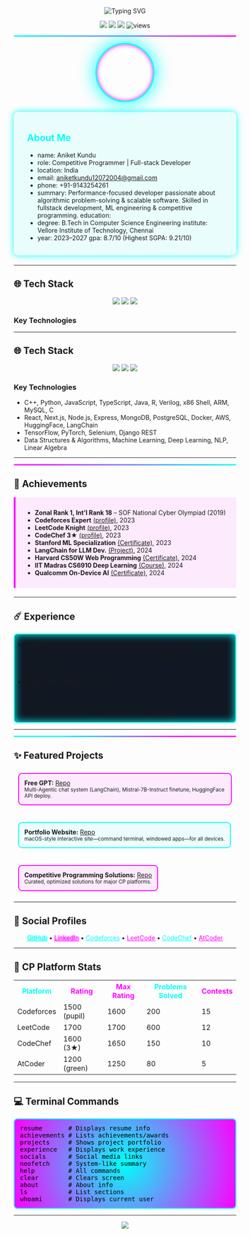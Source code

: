 <!-- NEON GLOW HEADER -->
<p align="center">
  <img src="https://readme-typing-svg.demolab.com?font=Orbitron&weight=600&size=30&pause=1000&color=00FFF7&center=true&vCenter=true&width=800&lines=Aniket+Kundu;Competitive+Programmer+|+Full-Stack+Developer;Code+with+Cyberpunk+Neon" alt="Typing SVG" />
</p>

<!-- NEON SOCIAL BADGES -->
<p align="center">
  <a href="https://github.com/QuietkidAniket"><img src="https://img.shields.io/github/followers/QuietkidAniket?label=Follow&style=for-the-badge&color=00FFF7&logo=github"></a>
  <a href="https://www.linkedin.com/in/anicetus/"><img src="https://img.shields.io/badge/LinkedIn-Connect-00FFF7?style=for-the-badge&logo=linkedin&logoColor=black"></a>
  <a href="https://twitter.com/"><img src="https://img.shields.io/badge/Twitter-Follow-FF00FF?style=for-the-badge&logo=twitter&logoColor=black"></a>
  <img src="https://komarev.com/ghpvc/?username=QuietkidAniket&label=Profile+Views&color=FF00FF&style=for-the-badge" alt="views" />
</p>

<!-- Neon Line SVG -->
<hr style="border: none; height: 3px; background: linear-gradient(90deg,#00FFF7 0%, #FF00FF 100%); border-radius: 2px;" />

<div align="center">

<img src="images/profile_pic.png" width="128" style="border:3px solid #00FFF7; border-radius:50%; box-shadow:0 0 40px #00FFF7,0 0 10px #FF00FF inset;"/>

</div>

<!-- Neon Glow Box - About -->
<div style="border-radius:10px; background:rgba(0,255,247,0.075); box-shadow:0 0 15px #00FFF7; padding:17px 30px; margin:22px 0;">
<h2 style="color:#00FFF7">About Me</h2>

* name: Aniket Kundu
* role: Competitive Programmer | Full-stack Developer 
* location: India 
* email: aniketkundu12072004@gmail.com 
* phone: +91-9143254261 
* summary: Performance-focused developer passionate about algorithmic problem-solving & scalable software. Skilled in fullstack development, ML engineering & competitive programming. education:
* degree: B.Tech in Computer Science Engineering institute: Vellore Institute of Technology, Chennai
* year: 2023–2027 gpa: 8.7/10 (Highest SGPA: 9.21/10)

</div>

---

## 🌐 Tech Stack

<p align="center" style="margin-top:12px;">
  <img src="https://skillicons.dev/icons?i=cpp,python,js,ts,html,css&theme=light" />
  <img src="https://skillicons.dev/icons?i=react,nodejs,express,nextjs&theme=light" />
  <img src="https://skillicons.dev/icons?i=git,github,vscode,figma,docker&theme=light" />
</p>

### Key Technologies
</div>

---

## 🌐 Tech Stack

<p align="center" style="margin-top:12px;">
  <img src="https://skillicons.dev/icons?i=cpp,python,js,ts,html,css&theme=light" />
  <img src="https://skillicons.dev/icons?i=react,nodejs,express,nextjs&theme=light" />
  <img src="https://skillicons.dev/icons?i=git,github,vscode,figma,docker&theme=light" />
</p>

### Key Technologies
*	C++, Python, JavaScript, TypeScript, Java, R, Verilog, x86 Shell, ARM, MySQL, C
*	React, Next.js, Node.js, Express, MongoDB, PostgreSQL, Docker, AWS, HuggingFace, LangChain
*   TensorFlow, PyTorch, Selenium, Django REST
*   Data Structures & Algorithms, Machine Learning, Deep Learning, NLP, Linear Algebra


---

<!-- Achievements NEON Divider -->
<hr style="border: none; height: 3px; background: linear-gradient(90deg,#FF00FF 0%, #00FFF7 100%); border-radius: 2px;" />

## 🏅 Achievements

<div style="background:rgba(255,0,255,0.075); border-left:4px solid #FF00FF; padding:12px 20px; margin-bottom:20px;">
<ul>
<li><b>Zonal Rank 1, Int’l Rank 18</b> – SOF National Cyber Olympiad (2019)</li>
<li><b>Codeforces Expert</b> <a href="https://codeforces.com/profile/Anicetus_7">(profile)</a>, 2023</li>
<li><b>LeetCode Knight</b> <a href="https://leetcode.com/Anicetus_7/">(profile)</a>, 2023</li>
<li><b>CodeChef 3★</b> <a href="https://www.codechef.com/users/ani_23bce1965">(profile)</a>, 2023</li>
<li><b>Stanford ML Specialization</b> <a href="https://www.coursera.org/account/accomplishments/specialization/P6AQ3FKS7TY9">(Certificate)</a>, 2023</li>
<li><b>LangChain for LLM Dev.</b> <a href="https://github.com/QuietkidAniket/StanfordOnline/blob/main/LangChain/">(Project)</a>, 2024</li>
<li><b>Harvard CS50W Web Programming</b> <a href="https://courses.edx.org/certificates/1bca14165d054f91b462067024f30454">(Certificate)</a>, 2024</li>
<li><b>IIT Madras CS6910 Deep Learning</b> <a href="http://www.cse.iitm.ac.in/~miteshk/CS6910.html">(Course)</a>, 2024</li>
<li><b>Qualcomm On-Device AI</b> <a href="https://learn.deeplearning.ai/accomplishments/0913f96d-147c-4f9c-a5cd-b3fbf84c909d?usp=sharing">(Certificate)</a>, 2024</li>
</ul>
</div>

---

## ☄️ Experience

<div style="border:2px solid #00FFF7; border-radius:8px; background:#101824; box-shadow:0 0 18px #00FFF7 inset;">
<ul>
<li>
<b>SpectoV</b> – <i>Machine Learning Intern (Sep 2024 – Feb 2025)</i>  
<br />Worked on DESKAVR’s meta-humans (multi-agentic models), resume Q&A (RAG+LLMs), logistics report automation (GCP), and production optimization.<br>
Mentored in SANKALP. <a href="https://www.spectov.com">SpectoV</a>
</li>
<li>
<b>Chakaralaya Analytics</b> – <i>Machine Learning Intern (Jun 2024 – Aug 2024)</i>
<br /> Developed PyTorch GPU-accelerated MCDM library, LLM fine-tuning for RAG, pipelines.<br>
Under guidance of Dr. Sudarsanam S.K. <a href="https://www.chakaralaya.com">Chakaralaya</a>
</li>
</ul>
</div>

---

<!-- Project Section Neon Divider -->
<hr style="border: none; height: 3px; background: linear-gradient(90deg,#00FFF7 20%, #FF00FF 80%); border-radius: 2px;" />

## ✨ Featured Projects

<div style="display:flex; gap:18px; flex-wrap:wrap;">
<div style="border:2px solid #FF00FF; background:rgba(255,0,255,0.07); border-radius:9px; padding:12px; margin:10px;">
<b>Free GPT:</b> <a href="https://github.com/QuietkidAniket/StanfordOnline/tree/main/LangChain">Repo</a><br>
<small>Multi-Agentic chat system (LangChain), Mistral-7B-Instruct finetune, HuggingFace API deploy.</small>
</div>
<div style="border:2px solid #00FFF7; background:rgba(0,255,247,0.07); border-radius:9px; padding:12px; margin:10px;">
<b>Portfolio Website:</b> <a href="https://github.com/QuietkidAniket/Portfolio">Repo</a><br>
<small>macOS-style interactive site—command terminal, windowed apps—for all devices.</small>
</div>
<div style="border:2px solid #FF00FF; background:rgba(255,0,255,0.07); border-radius:9px; padding:12px; margin:10px;">
<b>Competitive Programming Solutions:</b> <a href="https://github.com/QuietkidAniket/codeforces">Repo</a><br>
<small>Curated, optimized solutions for major CP platforms.</small>
</div>
</div>

---

## 💾 Social Profiles

<p align="center">
  <a href="https://github.com/QuietkidAniket" style="color:#00FFF7; text-shadow:0 0 5px #00FFF7;">GitHub</a> • 
  <a href="https://www.linkedin.com/in/anicetus/" style="color:#FF00FF; text-shadow:0 0 5px #FF00FF;">LinkedIn</a> • 
  <a href="https://codeforces.com/profile/Anicetus_7" style="color:#00FFF7;">Codeforces</a> •
  <a href="https://leetcode.com/Anicetus_7/" style="color:#FF00FF;">LeetCode</a> •
  <a href="https://www.codechef.com/users/ani_23bce1965" style="color:#00FFF7;">CodeChef</a> • 
  <a href="https://atcoder.jp/users/Anicetus_7" style="color:#FF00FF;">AtCoder</a>
</p>

---

## 🔆 CP Platform Stats

<table>
<tr>
<th style="color:#00FFF7;">Platform</th>
<th style="color:#FF00FF;">Rating</th>
<th style="color:#FF00FF;">Max Rating</th>
<th style="color:#00FFF7;">Problems Solved</th>
<th style="color:#FF00FF;">Contests</th>
</tr>
<tr>
<td>Codeforces</td><td>1500 (pupil)</td><td>1600</td><td>200</td><td>15</td>
</tr>
<tr>
<td>LeetCode</td><td>1700</td><td>1700</td><td>600</td><td>12</td>
</tr>
<tr>
<td>CodeChef</td><td>1600 (3★)</td><td>1650</td><td>150</td><td>10</td>
</tr>
<tr>
<td>AtCoder</td><td>1200 (green)</td><td>1250</td><td>80</td><td>5</td>
</tr>
</table>

---

## 💻 Terminal Commands

<pre style="background:radial-gradient(circle,#00FFF7 0%,#FF00FF 100%);color:black;padding:12px;border-radius:8px;border:2px solid #00FFF7;">
resume       # Displays resume info
achievements # Lists achievements/awards
projects     # Shows project portfolio
experience   # Displays work experience
socials      # Social media links
neofetch     # System-like summary
help         # All commands
clear        # Clears screen
about        # About info
ls           # List sections
whoami       # Displays current user
</pre>

---

<!-- Neon Radial Quotes -->
<div align="center">
  <img src="https://quotes-github-readme.vercel.app/api?type=horizontal&theme=radical" />
</div>
